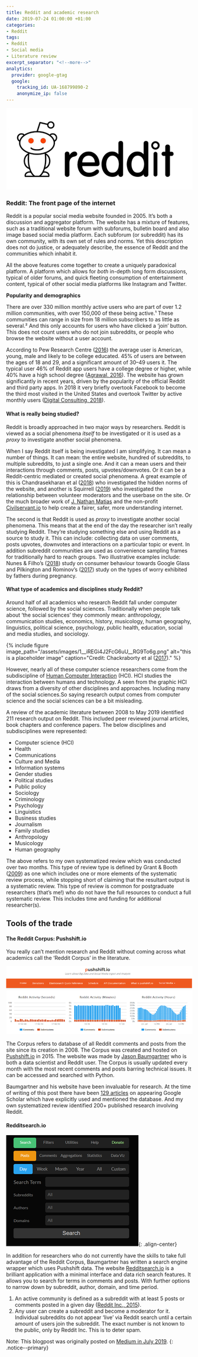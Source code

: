 ```yaml
---
title: Reddit and academic research
date: 2019-07-24 01:00:00 +01:00
categories:
- Reddit
tags:
- Reddit
- Social media
- Literature review
excerpt_separator: "<!--more-->"
analytics:
  provider: google-gtag
  google:
    tracking_id: UA-168799890-2
    anonymize_ip: false
---
```


![](/assets/images/1__6dAXo18vmZ3KiR75TE2XwQ.png)

### Reddit: The front page of the internet

Reddit is a popular social media website founded in 2005. It’s both a discussion and aggregator platform. The website has a mixture of features, such as a traditional website forum with subforums, bulletin board and also image based social media platform. Each subforum (or subreddit) has its own community, with its own set of rules and norms. Yet this description does not do justice, or adequately describe, the essence of Reddit and the communities which inhabit it.

All the above features come together to create a uniquely paradoxical platform. A platform which allows for _both_ in-depth long form discussions, typical of older forums, and quick fleeting consumption of entertainment content, typical of other social media platforms like Instagram and Twitter.

**Popularity and demographics**

There are over 330 million monthly active users who are part of over 1.2 million communities, with over 150,000 of these being active.¹ These communities can range in size from 18 million subscribers to as little as several.² And this only accounts for users who have clicked a ‘join’ button. This does not count users who do not join subreddits, or people who browse the website without a user account.

According to Pew Research Centre ([2016](https://www.journalism.org/2016/02/25/reddit-news-users-more-likely-to-be-male-young-and-digital-in-their-news-preferences/)) the average user is American, young, male and likely to be college educated. 45% of users are between the ages of 18 and 29, and a significant amount of 30–49 users it. The typical user 46% of Reddit app users have a college degree or higher, while 40% have a high school degree ([Agrawal, 2016](https://medium.com/@sm_app_intel/the-user-demographics-of-reddit-the-official-app-7e2e18b1e0e1)). The website has grown significantly in recent years, driven by the popularity of the official Reddit and third party apps. In 2018 it very briefly overtook Facebook to become the third most visited in the United States and overtook Twitter by active monthly users ([Digital Consulting, 2018](http://www.digitalstrategyconsulting.com/intelligence/2018/06/reddit_overtakes_facebook_as_third_most_popular_site_in_us.php)).

#### What is really being studied?

Reddit is broadly approached in two major ways by researchers. Reddit is viewed as a social phenomena _itself_ to be investigated or it is used as a _proxy_ to investigate another social phenomena.

When I say Reddit itself is being investigated I am simplifying. It can mean a number of things. It can mean: the entire website, hundred of subreddits, to multiple subreddits, to just a single one. And it can a mean users and their interactions through comments, posts, upvotes/downvotes. Or it can be a Reddit-centric mediated or created social phenomena. A great example of this is Chandrasekharan et al ([2018](http://eegilbert.org/papers/cscw18-chand-norms.pdf)) who investigated the hidden norms of the website, and another is Squirrell ([2019](https://journals.sagepub.com/doi/abs/10.1177/1461444819834317)) who investigated the relationship between volunteer moderators and the userbase on the site. Or the much broader work of [J. Nathan Matias](https://medium.com/u/61f90df70e11) and the non-profit [Civilservant.io](https://civilservant.io/) to help create a fairer, safer, more understanding internet.

The second is that Reddit is used as _proxy_ to investigate another social phenomena. This means that at the end of the day the researcher isn’t really studying Reddit. They’re studying something else and using Reddit as a source to study it. This can include: collecting data on user comments, posts upvotes, downvotes and interactions on a particular topic or event. In addition subreddit communities are used as convenience sampling frames for traditionally hard to reach groups. Two illustrative examples include: Nunes & Filho’s ([2018](https://www.emerald.com/insight/content/doi/10.1108/INMR-06-2018-0034/full/html)) study on consumer behaviour towards Google Glass and Pilkington and Rominov’s ([2017](https://www.ncbi.nlm.nih.gov/pmc/articles/PMC6372888/)) study on the types of worry exhibited by fathers during pregnancy.

#### **What type of academics and disciplines study Reddit?**

Around half of all academics who research Reddit fall under computer science, followed by the social sciences. Traditionally when people talk about ‘the social sciences’ they commonly mean: anthropology, communication studies, economics, history, musicology, human geography, linguistics, political science, psychology, public health, education, social and media studies, and sociology.

{% include figure image_path="/assets/images/1__iREGi4J2FcG6uU__RG9To6g.png" alt="this is a placeholder image" caption="Credit: Chackraborty et al ([2017](https://www.researchgate.net/publication/321147663_A_Review_of_Constraints_on_Vision-based_Gesture_Recognition_for_Human-Computer_Interaction))." %}

However, nearly all of these computer science researchers come from the subdiscipline of [Human Computer Interaction](https://en.wikipedia.org/wiki/Human%E2%80%93computer_interaction) (HCI). HCI studies the interaction between humans and technology. A seen from the graphic HCI draws from a diversity of other disciplines and approaches. Including many of the social sciences.So saying research output comes from computer science and the social sciences can be a bit misleading.

A review of the academic literature between 2008 to May 2019 identified 211 research output on Reddit. This included peer reviewed journal articles, book chapters and conference papers. The below disciplines and subdisciplines were represented:

*   Computer science (HCI)
*   Health
*   Communications
*   Culture and Media
*   Information systems
*   Gender studies
*   Political studies
*   Public policy
*   Sociology
*   Criminology
*   Psychology
*   Linguistics
*   Business studies
*   Journalism
*   Family studies
*   Anthropology
*   Musicology
*   Human geography

The above refers to my own systematized review which was conducted over two months. This type of review type is defined by Grant & Booth ([2009](https://onlinelibrary.wiley.com/doi/pdf/10.1111/j.1471-1842.2009.00848.x)) as one which includes one or more elements of the systematic review process, while stopping short of claiming that the resultant output is a systematic review. This type of review is common for postgraduate researchers (that’s me!) who do not have the full resources to conduct a full systematic review. This includes time and funding for additional researcher(s).

## Tools of the trade

#### The Reddit Corpus: Pushshift.io

You really can’t mention research and Reddit without coming across what academics call the ‘Reddit Corpus’ in the literature.

![](/assets/images/1__4jZ__gb1tgxSvpxw30kKAUg.png)

The Corpus refers to database of all Reddit comments and posts from the site since its creation in 2008. The Corpus was created and hosted on [Pushshift.io](https://pushshift.io/) in 2015. The website was made by [Jason Baumgartner](https://medium.com/u/3a16fa97630d) who is both a data scientist and Reddit user. The Corpus is usually updated every month with the most recent comments and posts barring technical issues. It can be accessed and searched with Python.

Baumgartner and his website have been invaluable for research. At the time of writing of this post there have been [129 articles](https://scholar.google.com/scholar?hl=en&as_sdt=0%2C21&q=pushshift.io&btnG=) on appearing Google Scholar which have explicitly used and mentioned the database. And my own systematized review identified 200+ published research involving Reddit.

#### Redditsearch.io

![[image-center](](/assets/images/1__UUoCEWzQwHF204tBU__NCXg.png){: .align-center}

In addition for researchers who do not currently have the skills to take full advantage of the Reddit Corpus, Baumgartner has written a search engine wrapper which uses Pushshift data. The website [Redditsearch.io](https://redditsearch.io/) is a brilliant application with a minimal interface and data rich search features. It allows you to search for terms in comments and posts. With further options to narrow down by subreddit, author, domain, and time period.

1.  An active community is defined as a subreddit with at least 5 posts or comments posted in a given day ([Reddit Inc., 2015](http://web.archive.org/web/20150703012219/http://www.reddit.com/about)).
2.  Any user can create a subreddit and become a moderator for it. Individual subreddits do not appear ‘live’ via Reddit search until a certain amount of users join the subreddit. The exact number is not known to the public, only by Reddit Inc. This is to deter spam.

Note: This blogpost was originally posted on [Medium in July 2019](https://medium.com/@naiyanjones/reddit-and-academic-research-aa03f247e310).
{: .notice--primary}
